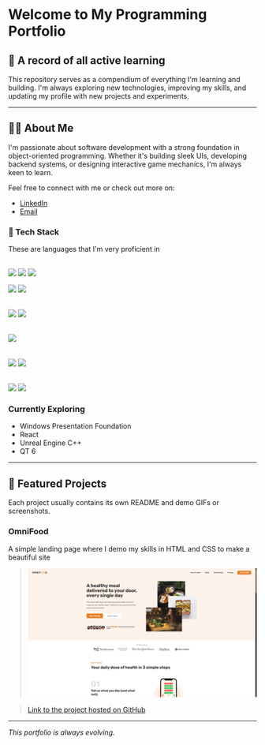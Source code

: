 # Welcome to My Programming Portfolio
## 🚀 A record of all active learning
This repository serves as a compendium of everything I'm learning and building. I'm always exploring new technologies, 
improving my skills, and updating my profile with new projects and experiments.

---
## 👨‍🎓 About Me
I'm passionate about software development with a strong foundation in object-oriented programming. 
Whether it's building sleek UIs, developing backend systems, or designing interactive game mechanics,
I'm always keen to learn.

Feel free to connect with me or check out more on:
- [LinkedIn](https://www.linkedin.com/in/trevin-rambukpotha)
- [Email](mailto:trevin_rambukpotha@hotmail.com)


### 🧰 Tech Stack
These are languages that I'm very proficient in

<br><img src="https://img.shields.io/badge/JavaScript-F7DF1E?style=for-the-badge&logo=javascript&logoColor=black" height="45">
<img src="https://img.shields.io/badge/HTML5-E34F26?style=for-the-badge&logo=html5&logoColor=white" height="45">
<img src="https://img.shields.io/badge/CSS3-1572B6?style=for-the-badge&logo=CSS&logoColor=white" height="45">

<img src="https://img.shields.io/badge/C++-00599C?style=for-the-badge&logo=c%2B%2B&logoColor=white" height="45">
<img src="https://img.shields.io/badge/C%23-68217A?style=for-the-badge&logo=csharp&logoColor=white" width="" height="45">

<br><img src="https://img.shields.io/badge/Node.js-339933?style=for-the-badge&logo=nodedotjs&logoColor=white" height="45">
<img src="https://img.shields.io/badge/MongoDB-47A248?style=for-the-badge&logo=mongodb&logoColor=white" height="45">

<br><img src="https://img.shields.io/badge/Python-4584b6?style=for-the-badge&logo=python&logoColor=white" height="45">

<br><img src="https://img.shields.io/badge/Java-ED8B00?style=for-the-badge&logo=OpenJDK&logoColor=white" height="45">
<img src="https://img.shields.io/badge/Kotlin-7F52FF?style=for-the-badge&logo=kotlin&logoColor=white" height="45">

<br><img src="https://img.shields.io/badge/Unity-000000?style=for-the-badge&logo=unity&logoColor=white" height="45">
<img src="https://img.shields.io/badge/Unreal-313131?style=for-the-badge&logo=unrealengine&logoColor=white" height="45">


### Currently Exploring
* Windows Presentation Foundation
* React
* Unreal Engine C++
* QT 6

---
## 📂 Featured Projects
Each project usually contains its own README and demo GIFs or screenshots.

### OmniFood
A simple landing page where I demo my skills in HTML and CSS to make a beautiful site
> ![omnifood](https://raw.githubusercontent.com/Drogshell/Omnifood/master/img/page-top.png)

> [Link to the project hosted on GitHub](https://github.com/Drogshell/Omnifood.git)


---
_This portfolio is always evolving._
